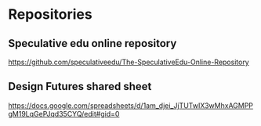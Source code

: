 # Repositories 

## Speculative edu online repository
https://github.com/speculativeedu/The-SpeculativeEdu-Online-Repository

## Design Futures shared sheet
https://docs.google.com/spreadsheets/d/1am_djei_JjTUTwIX3wMhxAGMPPgM19LqGePJqd35CYQ/edit#gid=0
